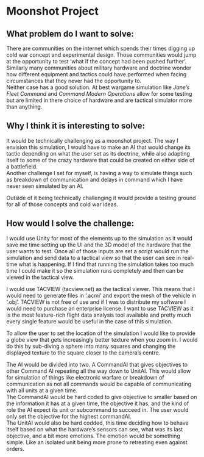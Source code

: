 # Moonshot Project
## What problem do I want to solve:
There are communities on the internet which spends their times digging up cold war concept and experimental design. Those communities would jump at the opportunity to test ‘what if the concept had been pushed further’.<br>
Similarly many communities about military hardware and doctrine wonder how different equipment and tactics could have performed when facing circumstances that they never had the opportunity to.<br>
Neither case has a good solution. At best wargame simulation like *Jane’s Fleet Command* and *Command Modern Operations* allow for some testing but are limited in there choice of hardware and are tactical simulator more than anything.

## Why I think it is interesting to solve:
It would be technically challenging as a moonshot project. The way I envision this simulation, I would have to make an AI that would change its tactic depending on what the user set as its doctrine, while also adapting itself to some of the crazy hardware that could be created on either side of a battlefield.<br>
Another challenge I set for myself, is having a way to simulate things such as breakdown of communication and delays in command which I have never seen simulated by an AI.<br>

Outside of it being technically challenging it would provide a testing ground for all of those concepts and cold war ideas.

## How would I solve the challenge:
I would use Unity for most of the elements up to the simulation as it would save me time setting up the UI and the 3D model of the hardware that the user wants to test. Once all of those inputs are set a script would run the simulation and send data to a tactical view so that the user can see in real-time what is happening. If I find that running the simulation takes too much time I could make it so the simulation runs completely and then can be viewed in the tactical view.

I would use TACVIEW (tacview.net) as the tactical viewer. This means that I would need to generate files in ‘.acmi’ and export the mesh of the vehicle in ‘.obj’. TACVIEW is not free of use and if I was to distribute my software I would need to purchase an enterprise license.
I want to use TACVIEW as it is the most feature-rich flight data analysis tool available and pretty much every single feature would be useful in the case of this simulation.

To allow the user to set the location of the simulation I would like to provide a globe view that gets increasingly better texture when you zoom in. I would do this by sub-diving a sphere into many squares and changing the displayed texture to the square closer to the camera’s centre.

The AI would be divided into two. A CommandAI that gives objectives to other Command AI repeating all the way down to UnitAI. This would allow for simulation of things like electronic warfare or breakdown of communication as not all commands would be capable of communicating with all units at a given time.<br>
The CommandAI would be hard coded to give objective to smaller based on the information it has at a given time, the objective it has, and the kind of role the AI expect its unit or subcommand to succeed in. The user would only set the objective for the highest commandAI.<br>
The UnitAI would also be hard codded, this time deciding how to behave itself based on what the hardware’s sensors can see, what was its last objective, and a bit more emotions. The emotion would be something simple. Like an isolated unit being more prone to retreating even against orders.
